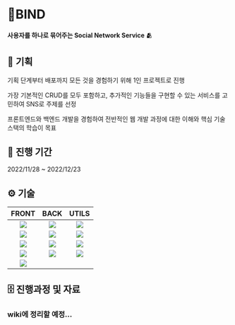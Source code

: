 # 🧵BIND

#### 사용자를 하나로 묶어주는 Social Network Service 🫂

## 📑 기획

기획 단계부터 배포까지 모든 것을 경험하기 위해 1인 프로젝트로 진행

가장 기본적인 CRUD를 모두 포함하고, 추가적인 기능들을 구현할 수 있는 서비스를 고민하여 SNS로 주제를 선정

프론트엔드와 백엔드 개발을 경험하여 전반적인 웹 개발 과정에 대한 이해와 핵심 기술 스택의 학습이 목표


## 📆 진행 기간

2022/11/28 ~ 2022/12/23

## ⚙️ 기술

|**FRONT**|**BACK**|**UTILS**|
|:---:|:---:|:---:|
|<img src="https://img.shields.io/badge/TypeScript-3178C6?style=for-the-badge&logo=TypeScript&logoColor=white">|<img src="https://img.shields.io/badge/javascript-F7DF1E?style=for-the-badge&logo=javascript&logoColor=000000">|<img src="https://img.shields.io/badge/Figma-F24E1E?style=for-the-badge&logo=Figma&logoColor=white">|
|<img src="https://img.shields.io/badge/react-61DAFB?style=for-the-badge&logo=React&logoColor=white">| <img src="https://img.shields.io/badge/Express-000000?style=for-the-badge&logo=Express&logoColor=white">| <img src="https://img.shields.io/badge/Storybook-FF4785?style=for-the-badge&logo=Storybook&logoColor=white"> |
|<img src="https://img.shields.io/badge/Tailwind CSS-06B6D4?style=for-the-badge&logo=Tailwind CSS&logoColor=white"> |<img src="https://img.shields.io/badge/MongoDB-47A248?style=for-the-badge&logo=MongoDB&logoColor=white">|<img src="https://img.shields.io/badge/Notion-000000?style=for-the-badge&logo=Notion&logoColor=white">|
|<img src="https://img.shields.io/badge/React Query-FF4154?style=for-the-badge&logo=React Query&logoColor=white">|<img src="https://img.shields.io/badge/Socket.io-000000?style=for-the-badge&logo=Socket.io&logoColor=white">|<img src="https://img.shields.io/badge/ETC...-red?style=for-the-badge&logo&logoColor=white">
| <img src="https://img.shields.io/badge/Next.js-000000?style=for-the-badge&logo=Next.js&logoColor=white">|


## 🗄️ 진행과정 및 자료


### wiki에 정리할 예정...
